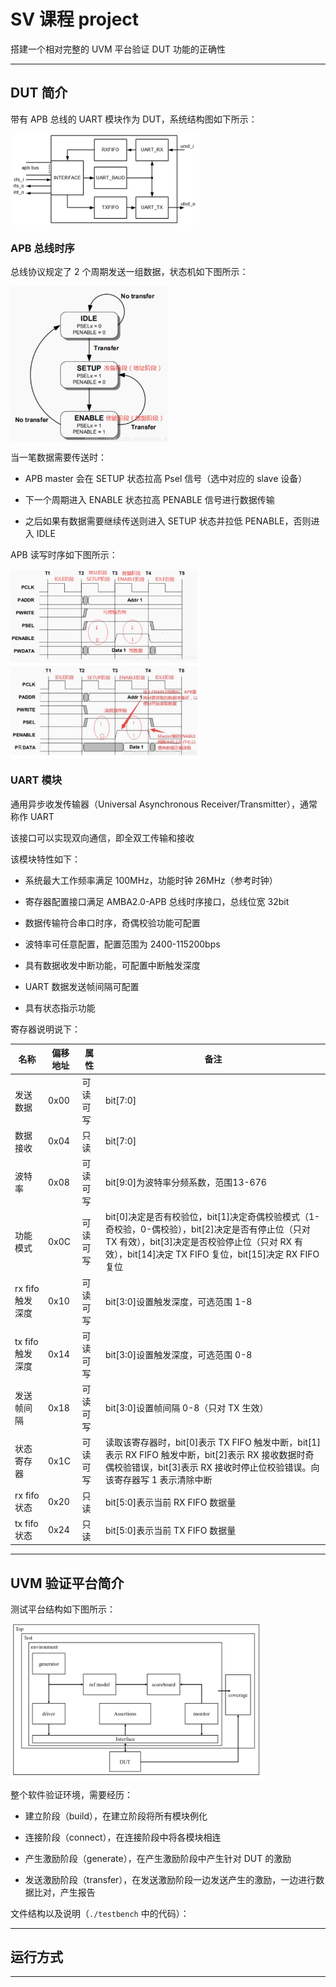 # SV 课程 project 

搭建一个相对完整的 UVM 平台验证 DUT 功能的正确性

---

## DUT 简介

带有 APB 总线的 UART 模块作为 DUT，系统结构图如下所示：

<img src="./img/APB_UART.png" width = "60%" height = "60%" alt="APB_UART" align=center />


### APB 总线时序

总线协议规定了 2 个周期发送一组数据，状态机如下图所示：

<img src="./img/APB_state.png" width = "50%" height = "50%" alt="APB_state" align=center />

当一笔数据需要传送时：
- APB master 会在 SETUP 状态拉高 Psel 信号（选中对应的 slave 设备）
  
- 下一个周期进入 ENABLE 状态拉高 PENABLE 信号进行数据传输

- 之后如果有数据需要继续传送则进入 SETUP 状态并拉低 PENABLE，否则进入 IDLE

APB 读写时序如下图所示：

<img src="./img/APB_diagram.png" width = "60%" height = "60%" alt="APB_state" align=center />

### UART 模块

通用异步收发传输器（Universal Asynchronous Receiver/Transmitter），通常称作 UART

该接口可以实现双向通信，即全双工传输和接收

该模块特性如下：
- 系统最大工作频率满足 100MHz，功能时钟 26MHz（参考时钟）

- 寄存器配置接口满足 AMBA2.0-APB 总线时序接口，总线位宽 32bit

- 数据传输符合串口时序，奇偶校验功能可配置
  
- 波特率可任意配置，配置范围为 2400-115200bps
  
- 具有数据收发中断功能，可配置中断触发深度

- UART 数据发送帧间隔可配置

- 具有状态指示功能

寄存器说明说下：

|名称|偏移地址|属性|备注
|--|--|--|--
|发送数据|0x00|可读可写|bit[7:0]
|数据接收|0x04|只读|bit[7:0]
|波特率|0x08|可读可写|bit[9:0]为波特率分频系数，范围13-676
|功能模式|0x0C|可读可写|bit[0]决定是否有校验位，bit[1]决定奇偶校验模式（1-奇校验，0-偶校验），bit[2]决定是否有停止位（只对 TX 有效），bit[3]决定是否校验停止位（只对 RX 有效），bit[14]决定 TX FIFO 复位，bit[15]决定 RX FIFO 复位
|rx fifo 触发深度|0x10|可读可写|bit[3:0]设置触发深度，可选范围 1-8
|tx fifo 触发深度|0x14|可读可写|bit[3:0]设置触发深度，可选范围 0-8
|发送帧间隔|0x18|可读可写|bit[3:0]设置帧间隔 0-8（只对 TX 生效）
|状态寄存器|0x1C|可读可写|读取该寄存器时，bit[0]表示 TX FIFO 触发中断，bit[1]表示 RX FIFO 触发中断，bit[2]表示 RX 接收数据时奇偶校验错误，bit[3]表示 RX 接收时停止位校验错误。向该寄存器写 1 表示清除中断
|rx fifo 状态|0x20|只读|bit[5:0]表示当前 RX FIFO 数据量
|tx fifo 状态|0x24|只读|bit[5:0]表示当前 TX FIFO 数据量

---
## UVM 验证平台简介

测试平台结构如下图所示：

<img src="./img/TEST.png" width = "80%" height = "80%" alt="APB_state" align=center />

整个软件验证环境，需要经历：
- 建立阶段（build），在建立阶段将所有模块例化

- 连接阶段（connect），在连接阶段中将各模块相连

- 产生激励阶段（generate），在产生激励阶段中产生针对 DUT 的激励

- 发送激励阶段（transfer），在发送激励阶段一边发送产生的激励，一边进行数据比对，产生报告

文件结构以及说明（`./testbench` 中的代码）：


---


## 运行方式
---